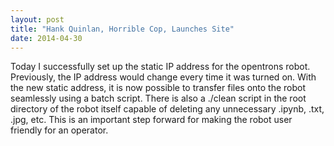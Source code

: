 ```yaml
---
layout: post
title: "Hank Quinlan, Horrible Cop, Launches Site"
date: 2014-04-30
---
```


Today I successfully set up the static IP address for the opentrons robot. Previously, the IP address would change every time it was turned on. With the new static address, it is now possible to transfer files onto the robot seamlessly using a batch script. There is also a ./clean script in the root directory of the robot itself capable of deleting any unnecessary .ipynb, .txt, .jpg, etc. This is an important step forward for making the robot user friendly for an operator.
